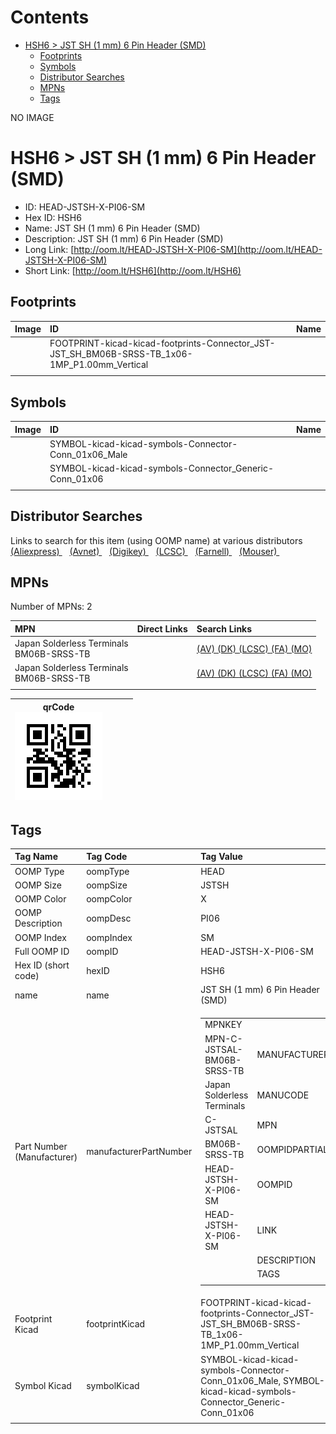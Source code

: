



Contents
========

* [HSH6 > JST SH (1 mm) 6 Pin Header (SMD)](#hsh6--jst-sh-1-mm-6-pin-header-smd)
	* [Footprints](#footprints)
	* [Symbols](#symbols)
	* [Distributor Searches](#distributor-searches)
	* [MPNs](#mpns)
	* [Tags](#tags)
  
NO IMAGE  
# HSH6 > JST SH (1 mm) 6 Pin Header (SMD)

- ID: HEAD-JSTSH-X-PI06-SM
- Hex ID: HSH6
- Name: JST SH (1 mm) 6 Pin Header (SMD)
- Description: JST SH (1 mm) 6 Pin Header (SMD)
- Long Link: [http://oom.lt/HEAD-JSTSH-X-PI06-SM](http://oom.lt/HEAD-JSTSH-X-PI06-SM)
- Short Link: [http://oom.lt/HSH6](http://oom.lt/HSH6)

## Footprints
  

|Image|ID|Name|
| :--- | :--- | :--- |
||FOOTPRINT-kicad-kicad-footprints-Connector_JST-JST_SH_BM06B-SRSS-TB_1x06-1MP_P1.00mm_Vertical||
||||

## Symbols
  

|Image|ID|Name|
| :--- | :--- | :--- |
|![]()|SYMBOL-kicad-kicad-symbols-Connector-Conn_01x06_Male||
|![]()|SYMBOL-kicad-kicad-symbols-Connector_Generic-Conn_01x06||
||||

## Distributor Searches
  
Links to search for this item (using OOMP name) at various distributors  
[(Aliexpress) ](https://www.aliexpress.com/wholesale?SearchText=1117JST+SH+1+mm+6+Pin+Header+SMD)&nbsp;&nbsp;&nbsp;[(Avnet) ](https://www.avnet.com/shop/us/search/JST+SH+1+mm+6+Pin+Header+SMD)&nbsp;&nbsp;&nbsp;[(Digikey) ](https://www.digikey.co.uk/en/products/result?s=JST+SH+1+mm+6+Pin+Header+SMD)&nbsp;&nbsp;&nbsp;[(LCSC) ](https://www.lcsc.com/search?q=JST+SH+1+mm+6+Pin+Header+SMD)&nbsp;&nbsp;&nbsp;[(Farnell) ](https://uk.farnell.com/search?st=JST+SH+1+mm+6+Pin+Header+SMD)&nbsp;&nbsp;&nbsp;[(Mouser) ](https://www.mouser.com/c/?q=JST+SH+1+mm+6+Pin+Header+SMD)&nbsp;&nbsp;&nbsp;
## MPNs
  
Number of MPNs: 2  

|MPN|Direct Links|Search Links|
| :--- | :--- | :--- |
|Japan Solderless Terminals<br>BM06B-SRSS-TB||[(AV) ](https://www.avnet.com/shop/us/search/BM06B-SRSS-TB)[(DK) ](https://www.digikey.co.uk/products/en?keywords=BM06B-SRSS-TB)[(LCSC) ](https://www.lcsc.com/search?q=BM06B-SRSS-TB)[(FA) ](https://uk.farnell.com/search?st=BM06B-SRSS-TB)[(MO) ](https://www.mouser.com/c/?q=BM06B-SRSS-TB)|
|Japan Solderless Terminals<br>BM06B-SRSS-TB||[(AV) ](https://www.avnet.com/shop/us/search/BM06B-SRSS-TB)[(DK) ](https://www.digikey.co.uk/products/en?keywords=BM06B-SRSS-TB)[(LCSC) ](https://www.lcsc.com/search?q=BM06B-SRSS-TB)[(FA) ](https://uk.farnell.com/search?st=BM06B-SRSS-TB)[(MO) ](https://www.mouser.com/c/?q=BM06B-SRSS-TB)|
||||
  

|qrCode<br>[![](https://raw.githubusercontent.com/oomlout/oomlout_OOMP_parts_V2/main/HEAD/JSTSH/X/PI06/SM/qrCode_140.png)](https://github.com/oomlout/oomlout_OOMP_parts_V2/tree/main/HEAD/JSTSH/X/PI06/SM/qrCode.png)||||
| :---: | :---: | :---: | :---: |

## Tags
  

|Tag Name|Tag Code|Tag Value|
| :--- | :--- | :--- |
|OOMP Type|oompType|HEAD|
|OOMP Size|oompSize|JSTSH|
|OOMP Color|oompColor|X|
|OOMP Description|oompDesc|PI06|
|OOMP Index|oompIndex|SM|
|Full OOMP ID|oompID|HEAD-JSTSH-X-PI06-SM|
|Hex ID (short code)|hexID|HSH6|
|name|name|JST SH (1 mm) 6 Pin Header (SMD)|
|Part Number (Manufacturer)|manufacturerPartNumber|<table><tr><td>MPNKEY</td></tr><tr><td> MPN-C-JSTSAL-BM06B-SRSS-TB</td><td> MANUFACTURER</td></tr><tr><td> Japan Solderless Terminals</td><td> MANUCODE</td></tr><tr><td> C-JSTSAL</td><td> MPN</td></tr><tr><td> BM06B-SRSS-TB</td><td> OOMPIDPARTIAL</td></tr><tr><td> HEAD-JSTSH-X-PI06-SM</td><td> OOMPID</td></tr><tr><td> HEAD-JSTSH-X-PI06-SM</td><td> LINK</td></tr><tr><td> </td><td> DESCRIPTION</td></tr><tr><td> </td><td> TAGS</td></tr><tr><td> </td></tr></table></td><td> <table><tr><td>MPNKEY</td></tr><tr><td> MPN-C-JSTSAL-BM06B-SRSS-TB</td><td> MANUFACTURER</td></tr><tr><td> Japan Solderless Terminals</td><td> MANUCODE</td></tr><tr><td> C-JSTSAL</td><td> MPN</td></tr><tr><td> BM06B-SRSS-TB</td><td> OOMPIDPARTIAL</td></tr><tr><td> HEAD-JSTSH-X-PI06-SM</td><td> OOMPID</td></tr><tr><td> HEAD-JSTSH-X-PI06-SM</td><td> LINK</td></tr><tr><td> </td><td> DESCRIPTION</td></tr><tr><td> </td><td> TAGS</td></tr><tr><td> </td></tr></table>|
|Footprint Kicad|footprintKicad|FOOTPRINT-kicad-kicad-footprints-Connector_JST-JST_SH_BM06B-SRSS-TB_1x06-1MP_P1.00mm_Vertical|
|Symbol Kicad|symbolKicad|SYMBOL-kicad-kicad-symbols-Connector-Conn_01x06_Male, SYMBOL-kicad-kicad-symbols-Connector_Generic-Conn_01x06|
||||
